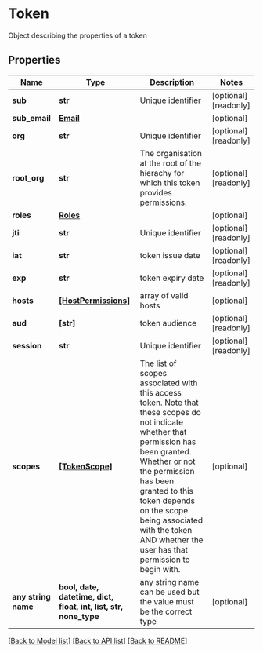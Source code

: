 # Token

Object describing the properties of a token

## Properties
Name | Type | Description | Notes
------------ | ------------- | ------------- | -------------
**sub** | **str** | Unique identifier | [optional] [readonly] 
**sub_email** | [**Email**](Email.md) |  | [optional] 
**org** | **str** | Unique identifier | [optional] [readonly] 
**root_org** | **str** | The organisation at the root of the hierachy for which this token provides permissions.  | [optional] [readonly] 
**roles** | [**Roles**](Roles.md) |  | [optional] 
**jti** | **str** | Unique identifier | [optional] [readonly] 
**iat** | **str** | token issue date | [optional] [readonly] 
**exp** | **str** | token expiry date | [optional] [readonly] 
**hosts** | [**[HostPermissions]**](HostPermissions.md) | array of valid hosts | [optional] 
**aud** | **[str]** | token audience | [optional] [readonly] 
**session** | **str** | Unique identifier | [optional] [readonly] 
**scopes** | [**[TokenScope]**](TokenScope.md) | The list of scopes associated with this access token. Note that these scopes do not indicate whether that permission has been granted. Whether or not the permission has been granted to this token depends on the scope being associated with the token AND whether the user has that permission to begin with.  | [optional] 
**any string name** | **bool, date, datetime, dict, float, int, list, str, none_type** | any string name can be used but the value must be the correct type | [optional]

[[Back to Model list]](../README.md#documentation-for-models) [[Back to API list]](../README.md#documentation-for-api-endpoints) [[Back to README]](../README.md)


